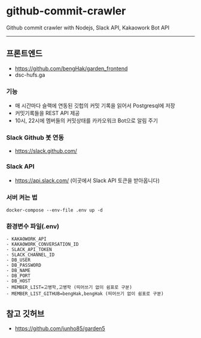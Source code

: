 # github-commit-crawler

Github commit crawler with Nodejs, Slack API, Kakaowork Bot API

---

## 프론트엔드

- https://github.com/bengHak/garden_frontend
- dsc-hufs.ga

### 기능

- 매 시간마다 슬랙에 연동된 깃헙의 커밋 기록을 읽어서 Postgresql에 저장
- 커밋기록들을 REST API 제공
- 10시, 22시에 멤버들의 커밋상태를 카카오워크 Bot으로 알림 주기

### Slack Github 봇 연동

- https://slack.github.com/

### Slack API

- https://api.slack.com/ (이곳에서 Slack API 토큰을 받아옵니다)

### 서버 켜는 법

```
docker-compose --env-file .env up -d
```

### 환경변수 파일(.env)

```
- KAKAOWORK_API
- KAKAOWORK_CONVERSATION_ID
- SLACK_API_TOKEN
- SLACK_CHANNEL_ID
- DB_USER
- DB_PASSWORD
- DB_NAME
- DB_PORT
- DB_HOST
- MEMBER_LIST=고병학,고병학 (띄어쓰기 없이 쉼표로 구분)
- MEMBER_LIST_GITHUB=bengHak,bengHak (띄어쓰기 없이 쉼표로 구분)
```

## 참고 깃허브

- https://github.com/junho85/garden5
